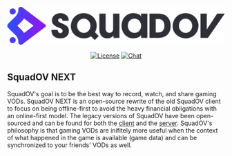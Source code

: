 <p align="center"><img src="assets/squadov/SquadOV_Color.png"></p>

<p align="center">
    <a href="https://opensource.org/licenses/GPL-3.0"><img src="https://img.shields.io/github/license/SquadOV/SquadOVNext?style=plastic" alt="License"></a>
    <a href="https://discord.gg/6Rj5jCVDeC"><img src="https://img.shields.io/discord/790620222758322197?style=plastic" alt="Chat"></a>
</p>

## SquadOV NEXT

SquadOV's goal is to be the best way to record, watch, and share gaming VODs.
SquadOV NEXT is an open-source rewrite of the old SquadOV client to focus on being offline-first to avoid the heavy financial obligations with an online-first model.
The legacy versions of SquadOV have been open-sourced and can be found for both the [client](https://github.com/SquadOV/SquadOVClient) and the [server](https://github.com/SquadOV/SquadOVApiServer).
SquadOV's philosophy is that gaming VODs are inifitely more useful when the context of what happened in the game is available (game data) and can be synchronized to your friends' VODs as well.
